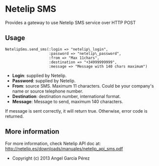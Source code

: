 Netelip SMS
===========

Provides a gateway to use Netelip SMS service over HTTP POST

Usage
-----

    NetelipSms.send_sms(:login => "netelip\_login",
                        :password => "netelip\_password", 
                        :from => "Max 11chars",
                        :destination => "+34999999999",
                        :message => "Message with 140 chars maximum")

- __Login__: supplied by Netelip.
- __Password__: supplied by Netelip.
- __From__: source SMS. Maximum 11 characters. Could be your company's name or source telephone number.
- __Destination__: destination number, international format.
- __Message__: Message to send, maximum 140 characters.

If message is sent correctly, it will return true. Otherwise, error code is returned.

More information
----------------

For more information, check Netelip API doc at:
http://netelip.es/downloads/manuales/netelip_api_sms.pdf

- Copyright (c) 2013 Angel García Pérez

